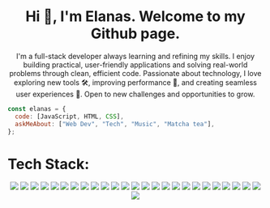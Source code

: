 <h1 align="center">Hi 👋, I'm Elanas. Welcome to my Github page. </h1>

<p align="center">I'm a full-stack developer always learning and refining my skills. I enjoy building practical, user-friendly applications and solving real-world problems through clean, efficient code. Passionate about technology, I love exploring new tools 🛠️, improving performance 🚀, and creating seamless user experiences 🎨. Open to new challenges and opportunities to grow.</p>

 
```js
const elanas = {
  code: [JavaScript, HTML, CSS],
  askMeAbout: ["Web Dev", "Tech", "Music", "Matcha tea"],
};
```

<h1 align="left">Tech Stack:</h1>

<p align="center">
 <img src="https://img.shields.io/badge/React-20232A?style=for-the-badge&logo=react&logoColor=61DAFB" />
 <img src="https://img.shields.io/badge/JavaScript-323330?style=for-the-badge&logo=javascript&logoColor=F7DF1E" />
 <img src="https://img.shields.io/badge/CSS3-1572B6?style=for-the-badge&logo=css3&logoColor=white" />
 <img src="https://img.shields.io/badge/HTML5-E34F26?style=for-the-badge&logo=html5&logoColor=white" />
 <img src="https://img.shields.io/badge/Netlify-00C7B7?style=for-the-badge&logo=netlify&logoColor=white" />
 <img src="https://img.shields.io/badge/dbeaver-382923?style=for-the-badge&logo=dbeaver&logoColor=white" />
 <img src="https://img.shields.io/badge/MySQL-005C84?style=for-the-badge&logo=mysql&logoColor=white" />
 <img src="https://img.shields.io/badge/phpmyadmin-6C78AF?style=for-the-badge&logo=phpmyadmin&logoColor=white" />
 <img src="https://img.shields.io/badge/Figma-F24E1E?style=for-the-badge&logo=figma&logoColor=white" />
 <img src="https://img.shields.io/badge/Apache-D22128?style=for-the-badge&logo=Apache&logoColor=white" />
 <img src="https://img.shields.io/badge/Bootstrap-563D7C?style=for-the-badge&logo=bootstrap&logoColor=white" />
 <img src="https://img.shields.io/badge/Express%20js-000000?style=for-the-badge&logo=express&logoColor=white" />
 <img src="https://img.shields.io/badge/Material%20UI-007FFF?style=for-the-badge&logo=mui&logoColor=white" />
 <img src="https://img.shields.io/badge/GitHub-100000?style=for-the-badge&logo=github&logoColor=white" />
 <img src="https://img.shields.io/badge/npm-CB3837?style=for-the-badge&logo=npm&logoColor=white" />
 <img src="https://img.shields.io/badge/pnpm-yellow?style=for-the-badge&logo=pnpm&logoColor=white" />
 <img src="https://img.shields.io/badge/Postman-FF6C37?style=for-the-badge&logo=Postman&logoColor=white" />
 <img src="https://img.shields.io/badge/Redux-593D88?style=for-the-badge&logo=redux&logoColor=white" />
 <img src="https://img.shields.io/badge/Tailwind_CSS-38B2AC?style=for-the-badge&logo=tailwind-css&logoColor=white" />
 <img src="https://img.shields.io/badge/Vite-B73BFE?style=for-the-badge&logo=vite&logoColor=FFD62E" />
 <img src="https://img.shields.io/badge/Xampp-F37623?style=for-the-badge&logo=xampp&logoColor=white" />
 <img src="https://img.shields.io/badge/VSCode-0078D4?style=for-the-badge&logo=visual%20studio%20code&logoColor=white" />
 <img src="https://img.shields.io/badge/json-5E5C5C?style=for-the-badge&logo=json&logoColor=white" />
 <img src="https://img.shields.io/badge/Zod-000000?style=for-the-badge&logo=zod&logoColor=3068B7" />
 <img src="https://img.shields.io/badge/GIT-E44C30?style=for-the-badge&logo=git&logoColor=white" />
 <img src="https://img.shields.io/badge/Node%20js-339933?style=for-the-badge&logo=nodedotjs&logoColor=white" />
</p>
